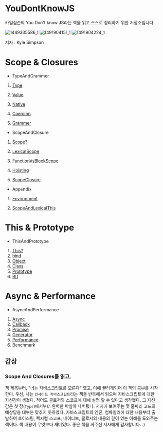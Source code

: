 # YouDontKnowJS

카일심슨의 You Don't know JS라는 책을 읽고 스스로 정리하기 위한 저장소입니다.

![1449335586_1](https://user-images.githubusercontent.com/55838461/72202563-4ed3b680-34a4-11ea-999f-ead2fdd40e84.jpg)
![1491904151_1](https://user-images.githubusercontent.com/55838461/72542661-d9168300-38c7-11ea-99d7-601f7df6ca6d.jpg)
![1491904224_1](https://user-images.githubusercontent.com/55838461/72542665-dae04680-38c7-11ea-8286-1154a5057a9f.jpg)


저자 : Kyle Simpson

# Scope & Closures

- TypeAndGrammer

1. [Type](https://github.com/leeshinyook/YouDontKnowJS/blob/master/TypeAndGrammer/Type.md)

2. [Value](https://github.com/leeshinyook/YouDontKnowJS/blob/master/TypeAndGrammer/Value.md)

3. [Native](https://github.com/leeshinyook/YouDontKnowJS/blob/master/TypeAndGrammer/Native.md)

4. [Coercion](https://github.com/leeshinyook/YouDontKnowJS/blob/master/TypeAndGrammer/Coercive.md)

5. [Grammer](https://github.com/leeshinyook/YouDontKnowJS/blob/master/TypeAndGrammer/Grammer.md)

- ScopeAndClosure

1. [Scope?](https://github.com/leeshinyook/YouDontKnowJS/blob/master/ScopeAndClosures/Scope%3F.md)

2. [LexicalScope](https://github.com/leeshinyook/YouDontKnowJS/blob/master/ScopeAndClosures/LexicalScope.md)

3. [FunctionVsBlockScope](https://github.com/leeshinyook/YouDontKnowJS/blob/master/ScopeAndClosures/FunctionAndBlockscope.md)

4. [Hoisting](https://github.com/leeshinyook/YouDontKnowJS/blob/master/ScopeAndClosures/Hoisting.md)

5. [ScopeClosure](https://github.com/leeshinyook/YouDontKnowJS/blob/master/ScopeAndClosures/ScopeClosure.md)

- Appendix

1. [Environment](https://github.com/leeshinyook/YouDontKnowJS/blob/master/Appendix/Environment.md)

2. [ScopeAndLexicalThis](https://github.com/leeshinyook/YouDontKnowJS/blob/master/Appendix/ScopeAndLexicalThis.md)



# This & Prototype

- ThisAndPrototype

1. [This?](https://github.com/leeshinyook/YouDontKnowJS/blob/master/ThisAndPrototype/This%3F.md)
2. [bind](https://github.com/leeshinyook/YouDontKnowJS/blob/master/ThisAndPrototype.md)
3. [Object](https://github.com/leeshinyook/YouDontKnowJS/blob/master/ThisAndPrototype/Object.md)
4. [Class](https://github.com/leeshinyook/YouDontKnowJS/blob/master/ThisAndPrototype/Class.md)
5. [Prototype](https://github.com/leeshinyook/YouDontKnowJS/blob/master/ThisAndPrototype/Prototype.md)
6. [BD](https://github.com/leeshinyook/YouDontKnowJS/blob/master/ThisAndPrototype/BD.md)



# Async & Performance

- AsyncAndPerformance

1. [Async](https://github.com/leeshinyook/YouDontKnowJS/blob/master/AsyncAndPerformance/Async.md)
2. [Callback](https://github.com/leeshinyook/YouDontKnowJS/blob/master/AsyncAndPerformance/Callback.md)
3. [Promise](https://github.com/leeshinyook/YouDontKnowJS/blob/master/AsyncAndPerformance/Promise.md)
4. [Generator](https://github.com/leeshinyook/YouDontKnowJS/blob/master/AsyncAndPerformance/Generator.md)
5. [Performance](https://github.com/leeshinyook/YouDontKnowJS/blob/master/AsyncAndPerformance/Performance.md)
6. [Benchmark](https://github.com/leeshinyook/YouDontKnowJS/blob/master/AsyncAndPerformance/Benchmark.md)



## 감상

### Scope And Closures를 읽고,

책 제목부터, "너는 자바스크립트를 모른다" 였고, 이에 끌리게되어 이 책의 공부를 시작한다. 우선, 나는 `인사이드 자바스크립트`라는 책을 반복해서 읽으며 자바스크립트에 대한 자신감이 생겼다. 적어도 클로저와 스코프에 대해 설명 할 수 있다고 생각했다. 그 자신감은 첫 장(`Type`)에서부터 완벽한 박살이 나버렸다. 저자가 보여주는 몇 줄짜리 코드의 예상답을 대부분 맞추지 못하였다. 자바스크립트의 엔진, 컴파일러에 대한 내용부터 출발하여 호이스팅, 렉시컬 스코프, 네이티브, 클로저의 내용의 깊이 있는 이해를 도와주는 책이다. 책 내용이 무엇보다 재미있다. 좋은 책을 써주신 저자에게 감사합니다. :)
